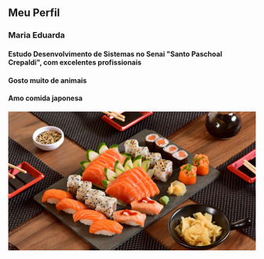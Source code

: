 

## Meu Perfil

### Maria Eduarda 

#### Estudo Desenvolvimento de Sistemas no Senai "Santo Paschoal Crepaldi", com excelentes profissionais

#### Gosto muito de animais

#### Amo comida japonesa

 ![alt text](image.png)

